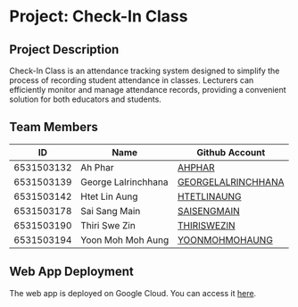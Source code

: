 # Project: Check-In Class

## Project Description

Check-In Class is an attendance tracking system designed to simplify the process of recording student attendance in classes. Lecturers can efficiently monitor and manage attendance records, providing a convenient solution for both educators and students.

## Team Members

| ID          | Name                   | Github Account             |
|-------------|------------------------|----------------------------|
| 6531503132  | Ah Phar                | [AHPHAR](https://github.com/ahpharjr)                |
| 6531503139  | George Lalrinchhana    | [GEORGELALRINCHHANA](https://github.com/GeorgeLrc)   |
| 6531503142  | Htet Lin Aung          | [HTETLINAUNG](https://github.com/htetlinaung)        |
| 6531503178  | Sai Sang Main          | [SAISENGMAIN](https://github.com/SAISENGMAIN)        |
| 6531503190  | Thiri Swe Zin          | [THIRISWEZIN](https://github.com/Thiriszin)          |
| 6531503194  | Yoon Moh Moh Aung      | [YOONMOHMOHAUNG](https://github.com/6531503194)      |

## Web App Deployment

The web app is deployed on Google Cloud. You can access it [here](https://lab-cd-omwzx3fnca-uc.a.run.app/?fbclid=IwAR3ca-FkSE5VD94fMrXzlk_pAjDc6VM_DsgJTUZcg1Gw-bMTAMaGyr408NE).
